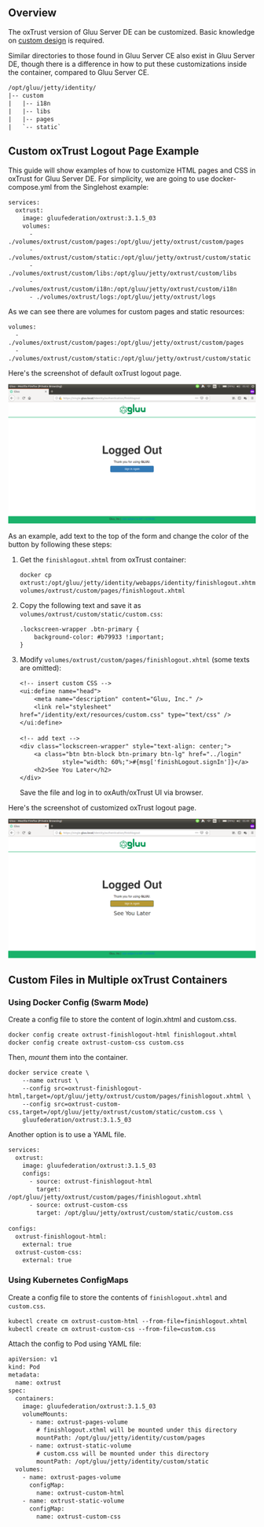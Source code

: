 ## Overview

The oxTrust version of Gluu Server DE can be customized. Basic knowledge on [custom design](https://gluu.org/docs/ce/3.1.5/operation/custom-design/) is required.

Similar directories to those found in Gluu Server CE also exist in Gluu Server DE, though there is a difference in how to put these customizations inside the container, compared to Gluu Server CE.

    /opt/gluu/jetty/identity/
    |-- custom
    |   |-- i18n
    |   |-- libs
    |   |-- pages
    |   `-- static`

## Custom oxTrust Logout Page Example

This guide will show examples of how to customize HTML pages and CSS in oxTrust for Gluu Server DE. For simplicity, we are going to use docker-compose.yml from the Singlehost example:

    services:
      oxtrust:
        image: gluufederation/oxtrust:3.1.5_03
        volumes:
          - ./volumes/oxtrust/custom/pages:/opt/gluu/jetty/oxtrust/custom/pages
          - ./volumes/oxtrust/custom/static:/opt/gluu/jetty/oxtrust/custom/static
          - ./volumes/oxtrust/custom/libs:/opt/gluu/jetty/oxtrust/custom/libs
          - ./volumes/oxtrust/custom/i18n:/opt/gluu/jetty/oxtrust/custom/i18n
          - ./volumes/oxtrust/logs:/opt/gluu/jetty/oxtrust/logs

As we can see there are volumes for custom pages and static resources:

    volumes:
      - ./volumes/oxtrust/custom/pages:/opt/gluu/jetty/oxtrust/custom/pages
      - ./volumes/oxtrust/custom/static:/opt/gluu/jetty/oxtrust/custom/static

Here's the screenshot of default oxTrust logout page.

![Screenshot](../img/oxtrust-default-logout.png)

As an example, add text to the top of the form and change the color of the button by following these steps:

1.  Get the `finishlogout.xhtml` from oxTrust container:

        docker cp oxtrust:/opt/gluu/jetty/identity/webapps/identity/finishlogout.xhtml volumes/oxtrust/custom/pages/finishlogout.xhtml

1.  Copy the following text and save it as `volumes/oxtrust/custom/static/custom.css`:

        .lockscreen-wrapper .btn-primary {
            background-color: #b79933 !important;
        }

1.  Modify `volumes/oxtrust/custom/pages/finishlogout.xhtml` (some texts are omitted):

        <!-- insert custom CSS -->
        <ui:define name="head">
            <meta name="description" content="Gluu, Inc." />
            <link rel="stylesheet" href="/identity/ext/resources/custom.css" type="text/css" />
        </ui:define>

        <!-- add text -->
        <div class="lockscreen-wrapper" style="text-align: center;">
            <a class="btn btn-block btn-primary btn-lg" href="../login"
                    style="width: 60%;">#{msg['finishLogout.signIn']}</a>
            <h2>See You Later</h2>
        </div>


    Save the file and log in to oxAuth/oxTrust UI via browser.

Here's the screenshot of customized oxTrust logout page.

![Screenshot](../img/oxtrust-custom-logout.png)

## Custom Files in Multiple oxTrust Containers

### Using Docker Config (Swarm Mode)

Create a config file to store the content of login.xhtml and custom.css.

    docker config create oxtrust-finishlogout-html finishlogout.xhtml
    docker config create oxtrust-custom-css custom.css

Then, _mount_ them into the container.

    docker service create \
        --name oxtrust \
        --config src=oxtrust-finishlogout-html,target=/opt/gluu/jetty/oxtrust/custom/pages/finishlogout.xhtml \
        --config src=oxtrust-custom-css,target=/opt/gluu/jetty/oxtrust/custom/static/custom.css \
        gluufederation/oxtrust:3.1.5_03

Another option is to use a YAML file.

    services:
      oxtrust:
        image: gluufederation/oxtrust:3.1.5_03
        configs:
          - source: oxtrust-finishlogout-html
            target: /opt/gluu/jetty/oxtrust/custom/pages/finishlogout.xhtml
          - source: oxtrust-custom-css
            target: /opt/gluu/jetty/oxtrust/custom/static/custom.css

    configs:
      oxtrust-finishlogout-html:
        external: true
      oxtrust-custom-css:
        external: true

### Using Kubernetes ConfigMaps

Create a config file to store the contents of `finishlogout.xhtml` and `custom.css`.

    kubectl create cm oxtrust-custom-html --from-file=finishlogout.xhtml
    kubectl create cm oxtrust-custom-css --from-file=custom.css

Attach the config to Pod using YAML file:

    apiVersion: v1
    kind: Pod
    metadata:
      name: oxtrust
    spec:
      containers:
        image: gluufederation/oxtrust:3.1.5_03
        volumeMounts:
          - name: oxtrust-pages-volume
            # finishlogout.xthml will be mounted under this directory
            mountPath: /opt/gluu/jetty/identity/custom/pages
          - name: oxtrust-static-volume
            # custom.css will be mounted under this directory
            mountPath: /opt/gluu/jetty/identity/custom/static
      volumes:
        - name: oxtrust-pages-volume
          configMap:
            name: oxtrust-custom-html
        - name: oxtrust-static-volume
          configMap:
            name: oxtrust-custom-css
